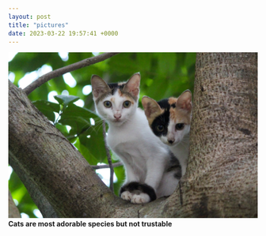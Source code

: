 ```yaml
---
layout: post
title: "pictures"
date: 2023-03-22 19:57:41 +0000
---
```


![Two Kittens on a tree](/assets/images/priyansh-patidar-RMCB23w1Nno-unsplash.jpg)
**Cats are most adorable species but not trustable**
